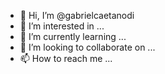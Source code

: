 - 👋 Hi, I’m @gabrielcaetanodi
- 👀 I’m interested in  ...
- 🌱 I’m currently learning ...
- 💞️ I’m looking to collaborate on ...
- 📫 How to reach me ...

<!---
gabrielcaetanodi/gabrielcaetanodi is a ✨ special ✨ repository because its `README.md` (this file) appears on your GitHub profile.
You can click the Preview link to take a look at your changes.
--->
